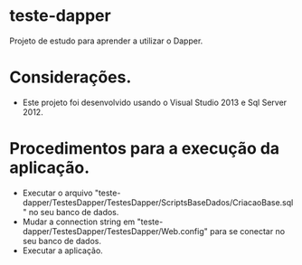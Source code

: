 # teste-dapper
Projeto de estudo para aprender a utilizar o Dapper.

# Considerações.
- Este projeto foi desenvolvido usando o Visual Studio 2013 e Sql Server 2012.

# Procedimentos para a execução da aplicação.
- Executar o arquivo "teste-dapper/TestesDapper/TestesDapper/ScriptsBaseDados/CriacaoBase.sql" no seu banco de dados.
- Mudar a connection string em "teste-dapper/TestesDapper/TestesDapper/Web.config" para se conectar no seu banco de dados.
- Executar a aplicação.
